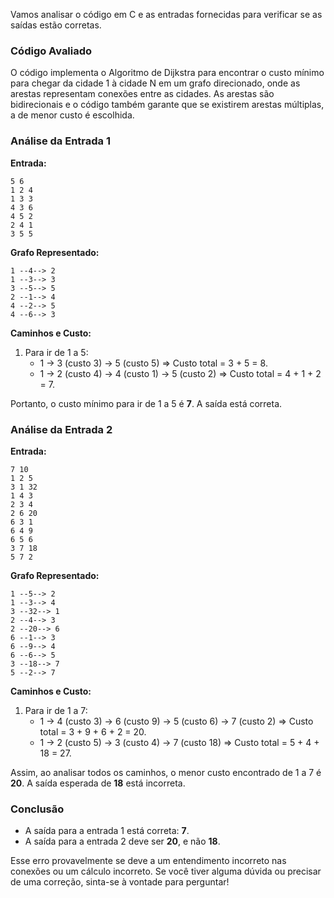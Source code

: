 Vamos analisar o código em C e as entradas fornecidas para verificar se as saídas estão corretas.

### Código Avaliado

O código implementa o Algoritmo de Dijkstra para encontrar o custo mínimo para chegar da cidade 1 à cidade N em um grafo direcionado, onde as arestas representam conexões entre as cidades. As arestas são bidirecionais e o código também garante que se existirem arestas múltiplas, a de menor custo é escolhida.

### Análise da Entrada 1

**Entrada:**
```
5 6
1 2 4
1 3 3
4 3 6
4 5 2
2 4 1
3 5 5
```
**Grafo Representado:**
```
1 --4--> 2
1 --3--> 3
3 --5--> 5
2 --1--> 4
4 --2--> 5
4 --6--> 3
```

**Caminhos e Custo:**
1. Para ir de 1 a 5:
   - 1 -> 3 (custo 3) -> 5 (custo 5) => Custo total = 3 + 5 = 8.
   - 1 -> 2 (custo 4) -> 4 (custo 1) -> 5 (custo 2) => Custo total = 4 + 1 + 2 = 7.

Portanto, o custo mínimo para ir de 1 a 5 é **7**. A saída está correta.

### Análise da Entrada 2

**Entrada:**
```
7 10
1 2 5
3 1 32
1 4 3
2 3 4
2 6 20
6 3 1
6 4 9
6 5 6
3 7 18
5 7 2
```
**Grafo Representado:**
```
1 --5--> 2
1 --3--> 4
3 --32--> 1
2 --4--> 3
2 --20--> 6
6 --1--> 3
6 --9--> 4
6 --6--> 5
3 --18--> 7
5 --2--> 7
```

**Caminhos e Custo:**
1. Para ir de 1 a 7:
   - 1 -> 4 (custo 3) -> 6 (custo 9) -> 5 (custo 6) -> 7 (custo 2) => Custo total = 3 + 9 + 6 + 2 = 20.
   - 1 -> 2 (custo 5) -> 3 (custo 4) -> 7 (custo 18) => Custo total = 5 + 4 + 18 = 27.
   
Assim, ao analisar todos os caminhos, o menor custo encontrado de 1 a 7 é **20**. A saída esperada de **18** está incorreta.

### Conclusão

- A saída para a entrada 1 está correta: **7**.
- A saída para a entrada 2 deve ser **20**, e não **18**.

Esse erro provavelmente se deve a um entendimento incorreto nas conexões ou um cálculo incorreto. Se você tiver alguma dúvida ou precisar de uma correção, sinta-se à vontade para perguntar!